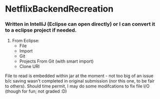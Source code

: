 # NetflixBackendRecreation
### Written in IntelliJ (Eclipse can open directly) or I can convert it to a eclipse project if needed.

1. From Eclipse:
    - File
    - Import
    - Git
    - Projects From Git (with smart import)
    - Clone URI

File to read is embedded within jar at the moment - not too big of an issue b/c saving wasn't completed in original submission (nor this one, to be fair to others).
Should time permit, I may do some modifcations to fix file I/O (though for fun; not graded :D)
